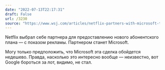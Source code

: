 ```yaml
---
date: "2022-07-13T22:17:31"
draft: False
url: /3230
source: "https://www.wsj.com/articles/netflix-partners-with-microsoft-to-launch-advertising-supported-plan-11657738975?mod=hp_lead_pos1"
---
```


Netflix выбрал себе партнера для предоставлению нового абонентского плана — с показом рекламы. Партнером станет Microsoft.

Могу только предположить, что Microsoft эта сделка обойдется недешево. Правда, насколько это интересно вообще — неизвестно, вот Google бороться за лот, видимо, не стал.
